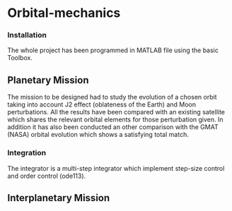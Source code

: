 # Orbital-mechanics
### Installation
The whole project has been programmed in MATLAB file using the basic Toolbox. 

## Planetary Mission 
The mission to be designed had to study the evolution of a chosen orbit taking into account J2 effect (oblateness of the Earth) and Moon perturbations. All the results have been compared with an existing satellite which shares the relevant orbital elements for those perturbation given. In addition it has also been conducted an other comparison with the GMAT (NASA) orbital evolution which shows a satisfying total match.
### Integration
The integrator is a multi-step integrator which implement step-size control and order control (ode113).

## Interplanetary Mission
